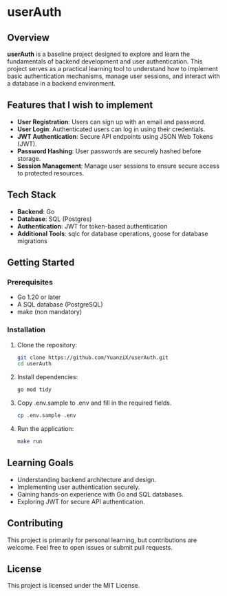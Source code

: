 # userAuth

## Overview

**userAuth** is a baseline project designed to explore and learn the fundamentals of backend development and user authentication. This project serves as a practical learning tool to understand how to implement basic authentication mechanisms, manage user sessions, and interact with a database in a backend environment.

## Features that I wish to implement

- **User Registration**: Users can sign up with an email and password.
- **User Login**: Authenticated users can log in using their credentials.
- **JWT Authentication**: Secure API endpoints using JSON Web Tokens (JWT).
- **Password Hashing**: User passwords are securely hashed before storage.
- **Session Management**: Manage user sessions to ensure secure access to protected resources.

## Tech Stack

- **Backend**: Go
- **Database**: SQL (Postgres)
- **Authentication**: JWT for token-based authentication
- **Additional Tools**: sqlc for database operations, goose for database migrations

## Getting Started

### Prerequisites

- Go 1.20 or later
- A SQL database (PostgreSQL)
- make (non mandatory)

### Installation

1. Clone the repository:
   ```bash
   git clone https://github.com/YuanziX/userAuth.git
   cd userAuth
   ```

2. Install dependencies:
   ```bash
   go mod tidy
   ```

3. Copy .env.sample to .env and fill in the required fields.
   ```bash
   cp .env.sample .env
   ```

4. Run the application:
   ```bash
   make run
   ```

## Learning Goals

- Understanding backend architecture and design.
- Implementing user authentication securely.
- Gaining hands-on experience with Go and SQL databases.
- Exploring JWT for secure API authentication.

## Contributing

This project is primarily for personal learning, but contributions are welcome. Feel free to open issues or submit pull requests.

## License

This project is licensed under the MIT License.